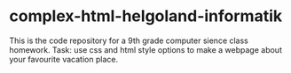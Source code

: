 # complex-html-helgoland-informatik

This is the code repository for a 9th grade computer sience class homework.
Task: use css and html style options to make a webpage about your favourite vacation place.
